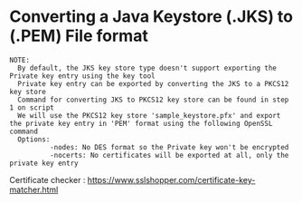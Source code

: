 # Converting a Java Keystore (.JKS) to (.PEM) File format
```
NOTE:
  By default, the JKS key store type doesn't support exporting the Private key entry using the key tool
  Private key entry can be exported by converting the JKS to a PKCS12 key store
  Command for converting JKS to PKCS12 key store can be found in step 1 on script
  We will use the PKCS12 key store 'sample_keystore.pfx' and export the private key entry in 'PEM' format using the following OpenSSL command
  Options:
          -nodes: No DES format so the Private key won't be encrypted
          -nocerts: No certificates will be exported at all, only the private key entry
```

Certificate checker :   https://www.sslshopper.com/certificate-key-matcher.html
